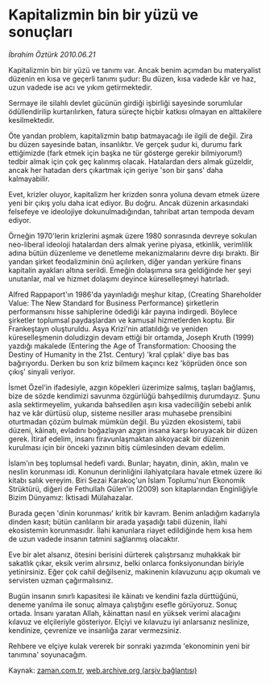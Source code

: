 # Kapitalizmin bin bir yüzü ve sonuçları

*İbrahim Öztürk 2010.06.21*

<td class="columnist-detail">
<p>Kapitalizmin bin bir yüzü ve tanımı var. Ancak benim açımdan bu materyalist düzenin en kısa ve geçerli tanımı şudur: Bu düzen, kısa vadede kâr ve haz, uzun vadede ise acı ve yıkım getirmektedir.</p>
<p>
<div id="haberMetinDiv">
<p>Sermaye ile silahlı devlet gücünün girdiği işbirliği sayesinde sorumlular ödüllendirilip kurtarılırken, fatura süreçte hiçbir katkısı olmayan en alttakilere kesilmektedir.
<p> Öte yandan problem, kapitalizmin batıp batmayacağı ile ilgili de değil. Zira bu düzen sayesinde batan, insanlıktır. Ve gerçek şudur ki, durumu fark ettiğimizde (fark etmek için başka ne tür gösterge gerekir bilmiyorum!) tedbir almak için çok geç kalınmış olacak. Hatalardan ders almak güzeldir, ancak her hatadan ders çıkartmak için geriye 'son bir şans' daha kalmayabilir.
<p> Evet, krizler oluyor, kapitalizm her krizden sonra yoluna devam etmek üzere yeni bir çıkış yolu daha icat ediyor. Bu doğru. Ancak düzenin arkasındaki felsefeye ve ideolojiye dokunulmadığından, tahribat artan tempoda devam ediyor. 
<p> Örneğin 1970'lerin krizlerini aşmak üzere 1980 sonrasında devreye sokulan neo-liberal ideoloji hatalardan ders almak yerine piyasa, etkinlik, verimlilik adına bütün düzenleme ve denetleme mekanizmalarını devre dışı bıraktı. Bir yandan şirket feodalizminin önü açılırken, diğer yandan yerküre finans kapitalin ayakları altına serildi. Emeğin dolaşımına sıra geldiğinde her şeyi unutanlar, mal ve hizmet dolaşımı deyince küreselleşmeyi hatırladı.
<p> Alfred Rappaport'ın 1986'da yayınladığı meşhur kitap, (Creating Shareholder Value: The New Standard for Business Performance) şirketlerin performansını hisse sahiplerine ödediği kâr payına indirgedi. Böylece şirketler toplumsal paydaşlardan ve kamusal hizmetlerden koptu. Bir Frankeştayn oluşturuldu. Asya Krizi'nin atlatıldığı ve yeniden küreselleşmenin doludizgin devam ettiği bir ortamda, Joseph Kruth (1999) yazdığı makalede (Entering the Age of Transformation: Choosing the Destiny of Humanity in the 21st. Century) 'kral çıplak' diye bas bas bağırıyordu. Derken bu son kriz bilmem kaçıncı kez 'köprüden önce son çıkış' sinyali veriyor.
<p> İsmet Özel'in ifadesiyle, azgın köpekleri üzerimize salmış, taşları bağlamış, bize de sözde kendimizi savunma özgürlüğü bahşedilmiş durumdayız. Şunu asla sektirmeyelim, yukarıda bahsedilen aşırı kısa vadeciliğin sebebi anlık haz ve kâr dürtüsü olup, sisteme nesiller arası muhasebe prensibini oturtmadan çözüm bulmak mümkün değil. Bu yüzden ekosistemi, tabii düzeni, kâinatı, evladını boğazlayan azgın insana karşı koruyacak bir düzen gerek. İtiraf edelim, insanı firavunlaşmaktan alıkoyacak bir düzenin kurulması için bir önceki yazının bitiş cümlesinden devam edelim.
<p> İslam'ın beş toplumsal hedefi vardı. Bunlar; hayatın, dinin, aklın, malın ve neslin korunması idi. Konunun derinliğini ilahiyatçılara havale etmek üzere iki kitabı salık vereyim. Biri Sezai Karakoç'un İslam Toplumu'nun Ekonomik Strüktürü, diğeri de Fethullah Gülen'in (2009) son kitaplarından Enginliğiyle Bizim Dünyamız: İktisadi Mülahazalar.
<p> Burada geçen 'dinin korunması' kritik bir kavram. Benim anladığım kadarıyla dinden kasıt; bütün canlıların bir arada yaşadığı tabii düzenin, İlahi ekosistemin korunmasıdır. İlahi kanunlara riayet edildiğinde hem kısa hem de uzun vadede insanın tatmini sağlanmış olacaktır.
<p> Eve bir alet alsanız, ötesini berisini dürterek çalıştırsanız muhakkak bir sakatlık çıkar, eksik verim alırsınız, belki onlarca fonksiyonundan biriyle yetinirsiniz. Eğer çok cahil değilseniz, makinenin kılavuzunu açıp okumalı ve servisten uzman çağırmalısınız.
<p> Bugün insanın sınırlı kapasitesi ile kâinatı ve kendini fazla dürttüğünü, deneme yanılma ile sonuç almaya çalıştığını esefle görüyoruz. Sonuç ortada. İnsanı yaratan Allah, kâinattan nasıl en yüksek verimi alacağını kılavuz ve elçileriyle gösteriyor. Elçiyi ve kılavuzu iyi anlarsanız neslinize, kendinize, çevrenize ve insanlığa zarar vermezsiniz.
<p> Rehbere ve elçiye kulak vererek bir sonraki yazımda 'ekonominin yeni bir tanımına' soyunacağım.</p></p></p></p></p></p></p></p></p></p></p></div>
</p>
<a href="http://web.archive.org/web/20110107023041/mailto:i.ozturk@zaman.com.tr">
</a></td>

Kaynak: [zaman.com.tr](http://zaman.com.tr/yazar.do?yazino=997746), [web.archive.org (arşiv bağlantısı)](http://web.archive.org/web/20110107023041/http://www.zaman.com.tr/yazar.do?yazino=997746)
